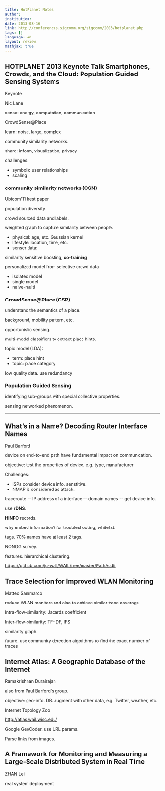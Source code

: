 ```yaml
---
title: HotPlanet Notes
author:
institution:
date: 2013-08-16
link: http://conferences.sigcomm.org/sigcomm/2013/hotplanet.php
tags: []
language: en
layout: review
mathjax: true
---
```


## HOTPLANET 2013 Keynote Talk Smartphones, Crowds, and the Cloud: Population Guided Sensing Systems

Keynote

Nic Lane

sense:
energy, computation, communication

CrowdSense@Place

learn:
noise,
large,
complex

community similarity networks.

share:
inform,
visualization,
privacy

challenges:

   * symbolic user relationships
   * scaling

### community similarity networks (CSN)

Ubicom'11 best paper

population diversity

crowd sourced data and labels.

weighted graph to capture similarity between people.

   * physical: age, etc. Gaussian kernel
   * lifestyle: location, time, etc.
   * senser data:

similarity sensitive boosting, **co-training**

personalized model from selective crowd data

   * isolated model
   * single model
   * naive-multi

### CrowdSense@Place (CSP)

understand the semantics of a place.

background, mobility pattern, etc.

opportunistic sensing.

multi-modal classifiers to extract place hints.

topic model (LDA):

   * term: place hint
   * topic: place category

low quality data. use redundancy

### Population Guided Sensing

identifying sub-groups with special collective properties.

sensing networked phenomenon.


----

## What’s in a Name? Decoding Router Interface Names

Paul Barford

device on end-to-end path have fundamental impact on communication.

objective: test the properties of device.
e.g. type, manufacturer

Challenges:

   * ISPs consider device info. senstitive.
   * NMAP is considered as attack.

traceroute -- IP address of a interface -- domain names -- get device info.

use **rDNS**.

**HINFO** records.

why embed information? for troubleshooting, whitelist.

tags. 70% names have at least 2 tags.

NONOG survey.

features. hierarchical clustering.

https://github.com/jc-wail/WAIL/tree/master/PathAudit

## Trace Selection for Improved WLAN Monitoring

Matteo Sammarco

reduce WLAN monitors and also to achieve similar trace coverage

Intra-flow-similarity: Jacards coefficient

Inter-flow-similarity: TF-IDF, IFS

similarity graph.

future.
use community detection algorithms to find the exact number of traces

## Internet Atlas: A Geographic Database of the Internet

Ramakrishnan Durairajan

also from Paul Barford's group.

objective: geo-info. DB.
augment with other data, e.g. Twitter, weather, etc.

Internet Topology Zoo

http://atlas.wail.wisc.edu/

Google GeoCoder. use URL params.

Parse links from images.

## A Framework for Monitoring and Measuring a Large-Scale Distributed System in Real Time

ZHAN Lei

real system deployment



